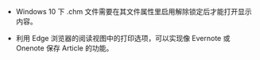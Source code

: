* Windows 10 下 .chm 文件需要在其文件属性里启用解除锁定后才能打开显示内容。

* 利用 Edge 浏览器的阅读视图中的打印选项，可以实现像 Evernote 或 Onenote 保存 Article 的功能。
